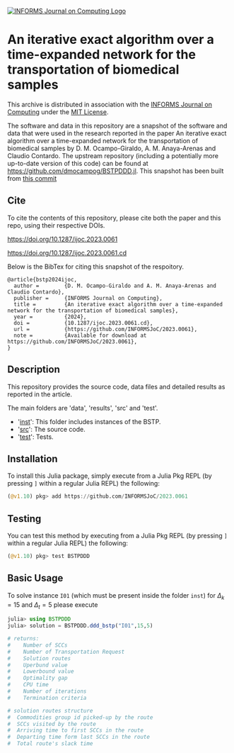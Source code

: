 [![INFORMS Journal on Computing Logo](https://INFORMSJoC.github.io/logos/INFORMS_Journal_on_Computing_Header.jpg)](https://pubsonline.informs.org/journal/ijoc)

# An iterative exact algorithm over a time-expanded network for the transportation of biomedical samples

This archive is distributed in association with the [INFORMS Journal on
Computing](https://pubsonline.informs.org/journal/ijoc) under the [MIT License](LICENSE).

The software and data in this repository are a snapshot of the software and data that were used in the research reported in the paper An iterative exact algorithm over a time-expanded network for the transportation of biomedical samples by D. M. Ocampo-Giraldo, A. M. Anaya-Arenas and Claudio Contardo. The upstream repository (including a potentially more up-to-date version of this code) can be found at https://github.com/dmocampog/BSTPDDD.jl. This snapshot has been built from [this commit](https://github.com/dmocampog/BSTPDDD.jl/commit/d05a69627275fd4c1032338af430ff5fcddd29f5)


## Cite

To cite the contents of this repository, please cite both the paper and this repo, using their respective DOIs.

https://doi.org/10.1287/ijoc.2023.0061

https://doi.org/10.1287/ijoc.2023.0061.cd

Below is the BibTex for citing this snapshot of the respoitory.

```
@article{bstp2024ijoc,
  author =        {D. M. Ocampo-Giraldo and A. M. Anaya-Arenas and Claudio Contardo},
  publisher =     {INFORMS Journal on Computing},
  title =         {An iterative exact algorithm over a time-expanded network for the transportation of biomedical samples},
  year =          {2024},
  doi =           {10.1287/ijoc.2023.0061.cd},
  url =           {https://github.com/INFORMSJoC/2023.0061},
  note =          {Available for download at https://github.com/INFORMSJoC/2023.0061},
}
```

## Description

This repository provides the source code, data files and detailed results as reported in the article.

The main folders are 'data', 'results', 'src' and 'test'.
- '[inst](inst)': This folder includes instances of the BSTP.
- '[src](src)': The source code.
- '[test](test)': Tests.


## Installation

To install this Julia package, simply execute from a Julia Pkg REPL (by pressing `]` within a regular Julia REPL) the following:
```julia
(@v1.10) pkg> add https://github.com/INFORMSJoC/2023.0061
```

## Testing

You can test this method by executing from a Julia Pkg REPL (by pressing `]` within a regular Julia REPL) the following:
```julia
(@v1.10) pkg> test BSTPDDD
```

## Basic Usage

To solve instance `I01` (which must be present inside the folder `inst`) for $\Delta_k = 15$ and $\Delta_t = 5$ please execute
```julia
julia> using BSTPDDD
julia> solution = BSTPDDD.ddd_bstp("I01",15,5)

# returns:
#    Number of SCCs
#    Number of Transportation Request
#    Solution routes
#    Uperbund value
#    Lowerbound value
#    Optimality gap
#    CPU time
#    Number of iterations
#    Termination criteria

# solution routes structure
#  Commodities group id picked-up by the route
#  SCCs visited by the route
#  Arriving time to first SCCs in the route
#  Departing time form last SCCs in the route
#  Total route's slack time
```